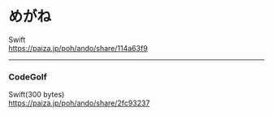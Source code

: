 めがね
======
  
  
Swift  
https://paiza.jp/poh/ando/share/114a63f9  
  

------  

### CodeGolf  

Swift(300 bytes)  
https://paiza.jp/poh/ando/share/2fc93237  

